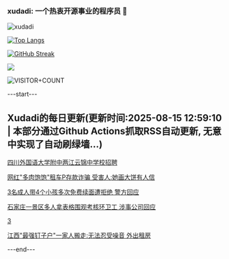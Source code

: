 ### xudadi: 一个热衷开源事业的程序员 👋

![xudadi](https://github-readme-stats-git-masterorgs-github-readme-stats-team.vercel.app/api?username=xudadi)

[![Top Langs](https://github-readme-stats.vercel.app/api/top-langs/?username=xudadi)](https://github.com/anuraghazra/github-readme-stats)

[![GitHub Streak](https://streak-stats.demolab.com?user=xudadi&locale=zh_Hans)](https://git.io/streak-stats)

![](https://raw.githubusercontent.com/xudadi/xudadi/main/assets/github-contribution-grid-snake.svg)

![VISITOR+COUNT](https://komarev.com/ghpvc/?username=xudadi&label=VISITOR+COUNT)


---start---

## Xudadi的每日更新(更新时间:2025-08-15 12:59:10 | 本部分通过Github Actions抓取RSS自动更新, 无意中实现了自动刷绿墙...)

[四川外国语大学附中两江云锦中学校招聘](https://www.gongkaoleida.com/article/2567156)

[网红"多肉饱饱"租车P存款诈骗 受害人:她画大饼有人信](https://m.163.com/news/article/K704TJGQ0512D3VJ.html)

[3名成人带4个小孩多次免费续面遭拒绝 警方回应](https://m.163.com/news/article/K7080HH8053469LG.html)

[石家庄一景区多人拿表格围观考核环卫工 涉事公司回应](https://m.163.com/news/article/K7031T8G0512D3VJ.html)

[3](https://m.163.com/touch/news/sub/domestic)

[江西"最强钉子户"一家人搬走:无法忍受噪音 外出租房](https://m.163.com/news/article/K6V8IKQ10514TTN3.html)

---end---
